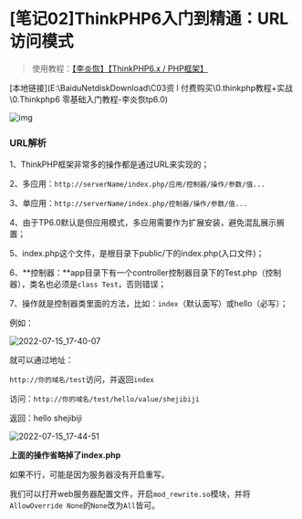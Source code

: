 # [笔记02]ThinkPHP6入门到精通：URL访问模式

> 使用教程：[【李炎恢】【ThinkPHP6.x / PHP框架】](https://www.bilibili.com/video/BV12E411y7u8)

[本地链接](E:\BaiduNetdiskDownload\C03资 l 付费购买\0.thinkphp教程+实战\0.Thinkphp6 零基础入门教程-李炎恢tp6.0)

![img](https://pic.shejibiji.com/i/2022/06/06/629dd7216f741.png)

### URL解析

1、ThinkPHP框架非常多的操作都是通过URL来实现的；

2、多应用：`http://serverName/index.php/应用/控制器/操作/参数/值...`

3、单应用：`http://serverName/index.php/控制器/操作/参数/值...`

4、由于TP6.0默认是但应用模式，多应用需要作为扩展安装，避免混乱展示搁置；

5、index.php这个文件，是根目录下public/下的index.php(入口文件)；

6、**控制器：**app目录下有一个controller控制器目录下的Test.php（控制器），类名也必须是`class Test`，否则错误；

7、操作就是控制器类里面的方法，比如：`index`（默认面写）或hello（必写）；

例如：

![2022-07-15_17-40-07](https://pic.shejibiji.com/i/2022/07/15/62d135fbb8a6d.jpg)

就可以通过地址：

`http://你的域名/test`访问，并返回`index`

访问：`http://你的域名/test/hello/value/shejibiji`

返回：hello shejibiji

![2022-07-15_17-44-51](https://pic.shejibiji.com/i/2022/07/15/62d1371dc0d19.jpg)

**上面的操作省略掉了index.php**

如果不行，可能是因为服务器没有开启重写。

我们可以打开web服务器配置文件，开启`mod_rewrite.so`模块，并将`AllowOverride None`的`None`改为`All`皆可。
